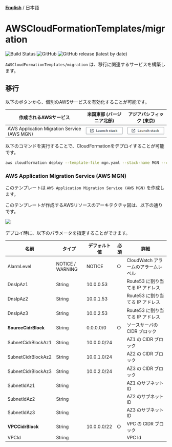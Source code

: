 [**English**](README.md) / 日本語

# AWSCloudFormationTemplates/migration
![Build Status](https://codebuild.ap-northeast-1.amazonaws.com/badges?uuid=eyJlbmNyeXB0ZWREYXRhIjoiZ3Z5MUkzdXRFcEtqM25ST0lZdW93ZVBKTnRXTk1WRGFUNkk2MzFpVERGNHp1dHU2RDNReU5IUlAvTitlRGgxNE03N3Y4ejZFaTNDVmpXdDZDK1pjRUFBPSIsIml2UGFyYW1ldGVyU3BlYyI6IllkWXQ5VVNaWE9QSnZkN3EiLCJtYXRlcmlhbFNldFNlcmlhbCI6MX0%3D&branch=main)
![GitHub](https://img.shields.io/github/license/eijikominami/aws-cloudformation-templates)
![GitHub release (latest by date)](https://img.shields.io/github/v/release/eijikominami/aws-cloudformation-templates)
 
``AWSCloudFormationTemplates/migration`` は、移行に関連するサービスを構築します。

## 移行

以下のボタンから、個別のAWSサービスを有効化することが可能です。

| 作成されるAWSサービス | 米国東部 (バージニア北部) | アジアパシフィック (東京) |
| --- | --- | --- |
| AWS Application Migration Service (AWS MGN) | [![cloudformation-launch-stack](../images/cloudformation-launch-stack.png)](https://console.aws.amazon.com/cloudformation/home?region=us-east-1#/stacks/create/review?stackName=MGN&templateURL=https://eijikominami.s3-ap-northeast-1.amazonaws.com/aws-cloudformation-templates/migration/mgn.yaml) | [![cloudformation-launch-stack](../images/cloudformation-launch-stack.png)](https://console.aws.amazon.com/cloudformation/home?region=ap-northeast-1#/stacks/create/review?stackName=MGN&templateURL=https://eijikominami.s3-ap-northeast-1.amazonaws.com/aws-cloudformation-templates/migration/mgn.yaml) |

以下のコマンドを実行することで、CloudFormationをデプロイすることが可能です。

```bash
aws cloudformation deploy --template-file mgn.yaml --stack-name MGN --capabilities CAPABILITY_NAMED_IAM CAPABILITY_AUTO_EXPAND
```

### AWS Application Migration Service (AWS MGN)

このテンプレートは ``AWS Application Migration Service (AWS MGN)`` を作成します。

このテンプレートが作成するAWSリソースのアーキテクチャ図は、以下の通りです。

![](https://docs.aws.amazon.com/ja_jp/prescriptive-guidance/latest/patterns/images/pattern-img/21346c0f-0643-4f4f-b21f-fdfe24fc6a8f/images/bd0dfd42-4ab0-466f-b696-804dedcf4513.png)

デプロイ時に、以下のパラメータを指定することができます。

| 名前 | タイプ | デフォルト値 | 必須 | 詳細 |
| --- | --- | --- | --- | --- |
| AlarmLevel | NOTICE / WARNING | NOTICE | ○ | CloudWatch アラームのアラームレベル |
| DnsIpAz1 | String | 10.0.0.53 | | Route53 に割り当てる IP アドレス | 
| DnsIpAz2 | String | 10.0.1.53 | | Route53 に割り当てる IP アドレス | 
| DnsIpAz3 | String | 10.0.2.53 | | Route53 に割り当てる IP アドレス | 
| **SourceCidrBlock** | String | 0.0.0.0/0 | ○ | ソースサーバの CIDR ブロック |
| SubnetCidrBlockAz1 | String | 10.0.0.0/24 | | AZ1 の CIDR ブロック |
| SubnetCidrBlockAz2 | String | 10.0.1.0/24 | | AZ2 の CIDR ブロック |
| SubnetCidrBlockAz3 | String | 10.0.2.0/24 | | AZ3 の CIDR ブロック |
| SubnetIdAz1 | String | | | AZ1 のサブネット ID |
| SubnetIdAz2 | String | | | AZ2 のサブネット ID |
| SubnetIdAz3 | String | | | AZ3 のサブネット ID |
| **VPCCidrBlock** | String | 10.0.0.0/22 | ○ | VPC の CIDR ブロック |
| VPCId | String | | | VPC Id |